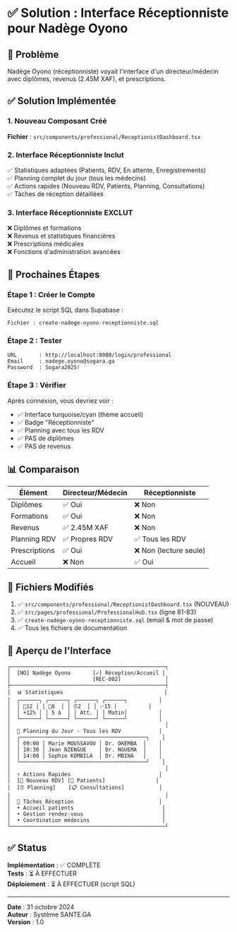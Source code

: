 # ✅ Solution : Interface Réceptionniste pour Nadège Oyono

## 🎯 Problème
Nadège Oyono (réceptionniste) voyait l'interface d'un directeur/médecin avec diplômes, revenus (2.45M XAF), et prescriptions.

## ✅ Solution Implémentée

### 1. Nouveau Composant Créé
**Fichier** : `src/components/professional/ReceptionistDashboard.tsx`

### 2. Interface Réceptionniste Inclut
✅ Statistiques adaptées (Patients, RDV, En attente, Enregistrements)  
✅ Planning complet du jour (tous les médecins)  
✅ Actions rapides (Nouveau RDV, Patients, Planning, Consultations)  
✅ Tâches de réception détaillées  

### 3. Interface Réceptionniste EXCLUT
❌ Diplômes et formations  
❌ Revenus et statistiques financières  
❌ Prescriptions médicales  
❌ Fonctions d'administration avancées  

## 🚀 Prochaines Étapes

### Étape 1 : Créer le Compte
Exécutez le script SQL dans Supabase :
```
Fichier : create-nadege-oyono-receptionniste.sql
```

### Étape 2 : Tester
```
URL       : http://localhost:8080/login/professional
Email     : nadege.oyono@sogara.ga
Password  : Sogara2025!
```

### Étape 3 : Vérifier
Après connexion, vous devriez voir :
- ✅ Interface turquoise/cyan (thème accueil)
- ✅ Badge "Réceptionniste"
- ✅ Planning avec tous les RDV
- ✅ PAS de diplômes
- ✅ PAS de revenus

## 📊 Comparaison

| Élément | Directeur/Médecin | Réceptionniste |
|---------|-------------------|----------------|
| Diplômes | ✅ Oui | ❌ Non |
| Formations | ✅ Oui | ❌ Non |
| Revenus | ✅ 2.45M XAF | ❌ Non |
| Planning RDV | ✅ Propres RDV | ✅ Tous les RDV |
| Prescriptions | ✅ Oui | ❌ Non (lecture seule) |
| Accueil | ❌ Non | ✅ Oui |

## 📝 Fichiers Modifiés

1. ✅ `src/components/professional/ReceptionistDashboard.tsx` (NOUVEAU)
2. ✅ `src/pages/professional/ProfessionalHub.tsx` (ligne 81-83)
3. ✅ `create-nadege-oyono-receptionniste.sql` (email & mot de passe)
4. ✅ Tous les fichiers de documentation

## 🎨 Aperçu de l'Interface

```
┌─────────────────────────────────────────────────┐
│  [NO] Nadège Oyono       [✓] Réception/Accueil │
│                          [REC-002]              │
├─────────────────────────────────────────────────┤
│  📊 Statistiques                                │
│  ┌──────┐ ┌──────┐ ┌──────┐ ┌──────┐          │
│  │ 👥12 │ │ 📅8  │ │ ⏰2  │ │ ✅15 │          │
│  │ +12% │ │ 5 à  │ │ Att. │ │ Matin│          │
│  └──────┘ └──────┘ └──────┘ └──────┘          │
│                                                 │
│  📅 Planning du Jour - Tous les RDV            │
│  ┌────────────────────────────────────────┐    │
│  │ 09:00 │ Marie MOUSSAVOU │ Dr. OKEMBA  │    │
│  │ 10:30 │ Jean NZENGUE    │ Dr. NGUEMA  │    │
│  │ 14:00 │ Sophie KOMBILA  │ Dr. MBINA   │    │
│  └────────────────────────────────────────┘    │
│                                                 │
│  ⚡ Actions Rapides                            │
│  [📅 Nouveau RDV] [👥 Patients]                │
│  [⏰ Planning]    [📋 Consultations]           │
│                                                 │
│  📝 Tâches Réception                           │
│  • Accueil patients                            │
│  • Gestion rendez-vous                         │
│  • Coordination médecins                       │
└─────────────────────────────────────────────────┘
```

## ✅ Status

**Implémentation** : ✅ COMPLÈTE  
**Tests** : ⏳ À EFFECTUER  
**Déploiement** : ⏳ À EFFECTUER (script SQL)

---

**Date** : 31 octobre 2024  
**Auteur** : Système SANTE.GA  
**Version** : 1.0

